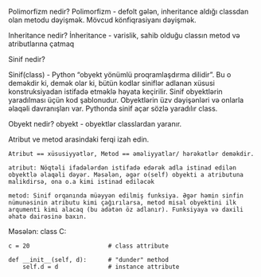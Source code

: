 Polimorfizm nedir?
Polimorfizm - defolt gələn, inheritance aldığı classdan olan metodu dəyişmək. Mövcud könfiqrasiyanı dəyişmək.

Inheritance nedir?
İnheritance -  varislik, sahib olduğu classın metod və atributlarına çatmaq

Sinif nedir?

Sinif(class) - Python “obyekt yönümlü proqramlaşdırma dilidir”. Bu o deməkdir ki, demək olar ki, bütün kodlar siniflər adlanan xüsusi konstruksiyadan istifadə etməklə həyata keçirilir. Sinif obyektlərin yaradılması üçün kod şablonudur. Obyektlərin üzv dəyişənləri və onlarla əlaqəli davranışları var. Pythonda sinif açar sözlə yaradılır class.

Obyekt nedir?
obyekt - obyektlər classlardan yaranır. 

Atribut ve metod arasindaki ferqi izah edin.

    Atribut == xüsusiyyətlər, Metod == əməliyyatlar/ hərəkətlər deməkdir.

    atribut: Nöqtəli ifadələrdən istifadə edərək adla istinad edilən obyektlə əlaqəli dəyər. Məsələn, əgər o(self) obyekti a atributuna malikdirsə, ona o.a kimi istinad ediləcək

    metod: Sinif orqanında müəyyən edilmiş funksiya. Əgər həmin sinfin nümunəsinin atributu kimi çağırılarsa, metod misal obyektini ilk arqumenti kimi alacaq (bu adətən öz adlanır). Funksiyaya və daxili əhatə dairəsinə baxın.
Məsələn:
class C:

    c = 20                      # class attribute

    def __init__(self, d):      # "dunder" method
        self.d = d              # instance attribute